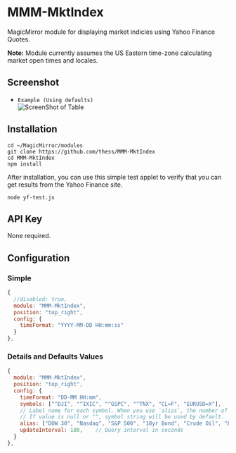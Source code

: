 # MMM-MktIndex
MagicMirror module for displaying market indicies using Yahoo Finance Quotes.

**Note:** Module currently assumes the US Eastern time-zone calculating market open times and locales.

## Screenshot
- `Example (Using defaults)`<br />
![ScreenShot of Table](https://raw.githubusercontent.com/thess/MMM-MktIndex/master/idx_table.png)


## Installation
```shell
cd ~/MagicMirror/modules
git clone https://github.com/thess/MMM-MktIndex
cd MMM-MktIndex
npm install
```
After installation, you can use this simple test applet to verify that you can get results from the Yahoo Finance site.

```shell
node yf-test.js
```
## API Key
None required.

## Configuration
### Simple
```javascript
{
  //disabled: true,
  module: "MMM-MktIndex",
  position: "top_right",
  config: {
    timeFormat: "YYYY-MM-DD HH:mm:ss"
  }
},
```
### Details and Defaults Values
```javascript
{
  module: "MMM-MktIndex",
  position: "top_right",
  config: {
    timeFormat: "DD-MM HH:mm",
    symbols: ["^DJI", "^IXIC", "^GSPC", "^TNX", "CL=F", "EURUSD=X"],
    // Label name for each symbol. When you use `alias`, the number of symbols and aliases should be the same.
    // If value is null or "", symbol string will be used by default.
    alias: ["DOW 30", "Nasdaq", "S&P 500", "10yr Bond", "Crude Oil", "EUR/USD"],
    updateInterval: 180,    // Query interval in seconds
  }
},
```

